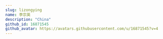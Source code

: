```yaml
---
slug: lizongying
name: 李宗英
description: "China"
github_id: 16871545
github_avatar: https://avatars.githubusercontent.com/u/16871545?v=4
---
```


